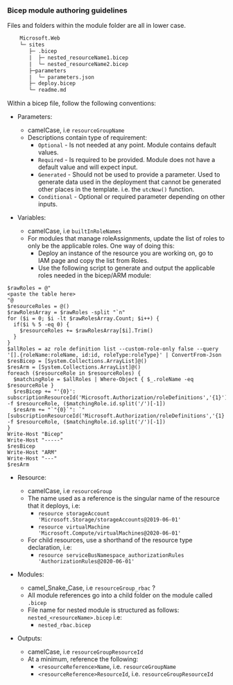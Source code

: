 ### Bicep module authoring guidelines

Files and folders within the module folder are all in lower case.

``` txt
    Microsoft.Web
    └─ sites
       ├─ .bicep
       |  ├─ nested_resourceName1.bicep
       |  └─ nested_resourceName2.bicep
       ├─parameters
       |  └─ parameters.json
       ├─ deploy.bicep
       └─ readme.md
```

Within a bicep file, follow the following conventions:

- Parameters:
  - camelCase, i.e `resourceGroupName`
  - Descriptions contain type of requirement:
    - `Optional` - Is not needed at any point. Module contains default values.
    - `Required` - Is required to be provided. Module does not have a default value and will expect input.
    - `Generated` - Should not be used to provide a parameter. Used to generate data used in the deployment that cannot be generated other places in the template. i.e. the `utcNow()` function.
    - `Conditional` - Optional or required parameter depending on other inputs.

- Variables:
  - camelCase, i.e `builtInRoleNames`
  - For modules that manage roleAssignments, update the list of roles to only be the applicable roles. One way of doing this:
    - Deploy an instance of the resource you are working on, go to IAM page and copy the list from Roles.
    - Use the following script to generate and output the applicable roles needed in the bicep/ARM module:
``` pwsh
$rawRoles = @"
<paste the table here>
"@
$resourceRoles = @()
$rawRolesArray = $rawRoles -split "`n"
for ($i = 0; $i -lt $rawRolesArray.Count; $i++) {
  if($i % 5 -eq 0) {
    $resourceRoles += $rawRolesArray[$i].Trim()
  }
}
$allRoles = az role definition list --custom-role-only false --query '[].{roleName:roleName, id:id, roleType:roleType}' | ConvertFrom-Json
$resBicep = [System.Collections.ArrayList]@()
$resArm = [System.Collections.ArrayList]@()
foreach ($resourceRole in $resourceRoles) {
  $matchingRole = $allRoles | Where-Object { $_.roleName -eq $resourceRole }
  $resBicep += "'{0}': subscriptionResourceId('Microsoft.Authorization/roleDefinitions','{1}')" -f $resourceRole, ($matchingRole.id.split('/')[-1])
  $resArm += "`"{0}`": `"[subscriptionResourceId('Microsoft.Authorization/roleDefinitions','{1}')]`"," -f $resourceRole, ($matchingRole.id.split('/')[-1])
}
Write-Host "Bicep"
Write-Host "-----"
$resBicep
Write-Host "ARM"
Write-Host "---"
$resArm
```

- Resource:
  - camelCase, i.e `resourceGroup`
  - The name used as a reference is the singular name of the resource that it deploys, i.e:
    - `resource storageAccount 'Microsoft.Storage/storageAccounts@2019-06-01'`
    - `resource virtualMachine 'Microsoft.Compute/virtualMachines@2020-06-01'`
  - For child resources, use a shorthand of the resource type declaration, i.e:
    - `resource serviceBusNamespace_authorizationRules 'AuthorizationRules@2020-06-01'`

- Modules:
  - camel_Snake_Case, i.e `resourceGroup_rbac` ?
  - All module references go into a child folder on the module called `.bicep`
  - File name for nested module is structured as follows: `nested_<resourceName>.bicep` i.e:
    - `nested_rbac.bicep`

- Outputs:
  - camelCase, i.e `resourceGroupResourceId`
  - At a minimum, reference the following:
    - `<resourceReference>Name`, i.e. `resourceGroupName`
    - `<resourceReference>ResourceId`, i.e. `resourceGroupResourceId`
